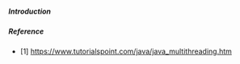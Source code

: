 ##### Introduction


##### Reference
- [1] https://www.tutorialspoint.com/java/java_multithreading.htm
